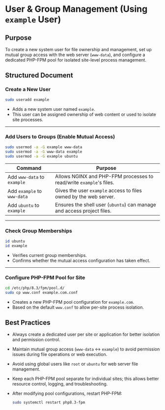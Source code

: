 
# User & Group Management (Using `example` User)

## Purpose

To create a new system user for file ownership and management, set up mutual group access with the web server (`www-data`), and configure a dedicated PHP-FPM pool for isolated site-level process management.

## Structured Document

### Create a New User

```bash
sudo useradd example
```

* Adds a new system user named `example`.
* This user can be assigned ownership of web content or used to isolate site processes.

---

### Add Users to Groups (Enable Mutual Access)

```bash
sudo usermod -a -G example www-data
sudo usermod -a -G www-data example
sudo usermod -a -G example ubuntu
```

| Command                     | Purpose                                                                |
| --------------------------- | ---------------------------------------------------------------------- |
| Add `www-data` to `example` | Allows NGINX and PHP-FPM processes to read/write `example`'s files.    |
| Add `example` to `www-data` | Gives the user `example` access to files owned by the web server.      |
| Add `ubuntu` to `example`   | Ensures the shell user (`ubuntu`) can manage and access project files. |

---

### Check Group Memberships

```bash
id ubuntu
id example
```

* Verifies current group memberships.
* Confirms whether the mutual access configuration has taken effect.

---

### Configure PHP-FPM Pool for Site

```bash
cd /etc/php/8.3/fpm/pool.d/
sudo cp www.conf example.com.conf
```

* Creates a new PHP-FPM pool configuration for `example.com`.
* Based on the default `www.conf` to allow per-site process isolation.

## Best Practices

* Always create a dedicated user per site or application for better isolation and permission control.
* Maintain mutual group access (`www-data` ↔ `example`) to avoid permission issues during file operations or web execution.
* Avoid using global users like `root` or `ubuntu` for web server file management.
* Keep each PHP-FPM pool separate for individual sites; this allows better resource control, logging, and troubleshooting.
* After modifying pool configurations, restart PHP-FPM:

  ```bash
  sudo systemctl restart php8.3-fpm
  ```
